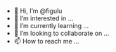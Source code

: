 - 👋 Hi, I’m @figulu
- 👀 I’m interested in ...
- 🌱 I’m currently learning ...
- 💞️ I’m looking to collaborate on ...
- 📫 How to reach me ...

<!---
figulu/figulu is a ✨ special ✨ repository because its `README.md` (this file) appears on your GitHub profile.
You can click the Preview link to take a look at your changes.
--->
